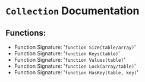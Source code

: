 # `Collection` Documentation
## Functions:
- Function Signature: '`function Size(table/array)`'
- Function Signature: '`function Keys(table)`'
- Function Signature: '`function Values(table)`'
- Function Signature: '`function Lock(array/table)`'
- Function Signature: '`function HasKey(table, key)`'


